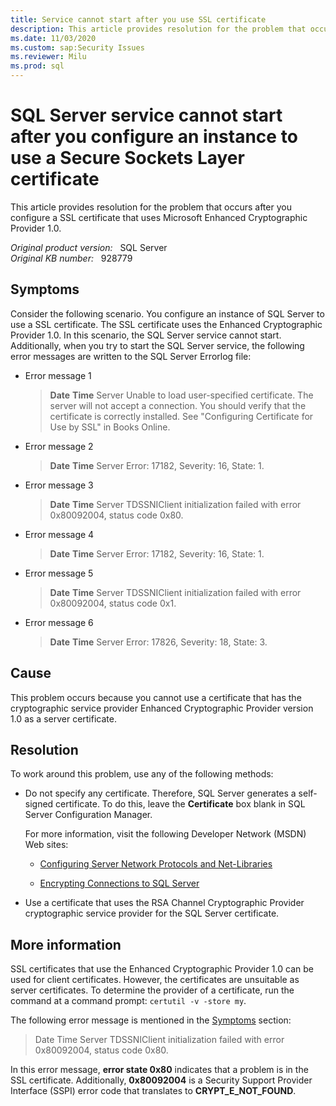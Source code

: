 ```yaml
---
title: Service cannot start after you use SSL certificate
description: This article provides resolution for the problem that occurs after you configure a SSL certificate that uses Microsoft Enhanced Cryptographic Provider 1.0.
ms.date: 11/03/2020
ms.custom: sap:Security Issues
ms.reviewer: Milu
ms.prod: sql
---
```

# SQL Server service cannot start after you configure an instance to use a Secure Sockets Layer certificate

 This article provides resolution for the problem that occurs after you configure a SSL certificate that uses Microsoft Enhanced Cryptographic Provider 1.0.

_Original product version:_ &nbsp; SQL Server  
_Original KB number:_ &nbsp; 928779

## Symptoms

Consider the following scenario. You configure an instance of SQL Server to use a SSL certificate. The SSL certificate uses the Enhanced Cryptographic Provider 1.0. In this scenario, the SQL Server service cannot start. Additionally, when you try to start the SQL Server service, the following error messages are written to the SQL Server Errorlog file:

- Error message 1

  > **Date** **Time** Server Unable to load user-specified certificate. The server will not accept a connection. You should verify that the certificate is correctly installed. See "Configuring Certificate for Use by SSL" in Books Online.

- Error message 2

  > **Date** **Time** Server Error: 17182, Severity: 16, State: 1.

- Error message 3

  > **Date** **Time** Server TDSSNIClient initialization failed with error 0x80092004, status code 0x80.

- Error message 4

  > **Date** **Time** Server Error: 17182, Severity: 16, State: 1.

- Error message 5

  > **Date** **Time** Server TDSSNIClient initialization failed with error 0x80092004, status code 0x1.

- Error message 6

  > **Date** **Time** Server Error: 17826, Severity: 18, State: 3.

## Cause

This problem occurs because you cannot use a certificate that has the cryptographic service provider Enhanced Cryptographic Provider version 1.0 as a server certificate.

## Resolution

To work around this problem, use any of the following methods:

- Do not specify any certificate. Therefore, SQL Server generates a self-signed certificate. To do this, leave the **Certificate** box blank in SQL Server Configuration Manager.

  For more information, visit the following Developer Network (MSDN) Web sites:

  - [Configuring Server Network Protocols and Net-Libraries](/previous-versions/sql/sql-server-2008-r2/ms177485(v=sql.105))

  - [Encrypting Connections to SQL Server](/previous-versions/sql/sql-server-2008-r2/ms189067(v=sql.105))

- Use a certificate that uses the RSA Channel Cryptographic Provider cryptographic service provider for the SQL Server certificate.

## More information

SSL certificates that use the Enhanced Cryptographic Provider 1.0 can be used for client certificates. However, the certificates are unsuitable as server certificates. To determine the provider of a certificate, run the command at a command prompt: `certutil -v -store my`.

The following error message is mentioned in the [Symptoms](#symptoms) section:

> Date Time Server TDSSNIClient initialization failed with error 0x80092004, status code 0x80.

In this error message, **error state 0x80** indicates that a problem is in the SSL certificate. Additionally, **0x80092004** is a Security Support Provider Interface (SSPI) error code that translates to **CRYPT_E_NOT_FOUND**.
